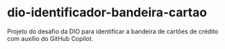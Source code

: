 # dio-identificador-bandeira-cartao
Projeto do desafio da DIO para identificar a bandeira de cartões de crédito com auxílio do GitHub Copilot.
